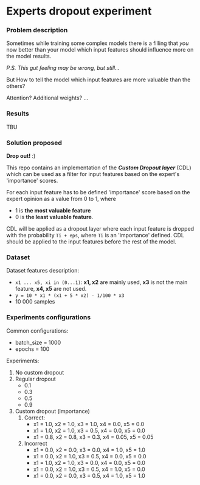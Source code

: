 # Experts dropout experiment

### Problem description
Sometimes while training some complex models there is a filling
that _you_ now better than your model which input features should
influence more on the model results. 

_P.S. This gut feeling may be wrong, but still..._

But How to tell the model which input features are more valuable
than the others?

Attention? Additional weights? ... 

### Results
TBU

### Solution proposed
**Drop out!** :) 

This repo contains an implementation of the ***Custom Dropout layer*** (CDL)
which can be used as a filter for input features based on the expert's 'importance'
scores.

For each input feature has to be defined 'importance' score based on the expert
opinion as a value from 0 to 1, where 

- 1 is **the most valuable feature**
- 0 is **the least valuable feature**.

CDL will be applied as a dropout layer where each input feature is dropped with
the probability `Ti + eps`, where `Ti` is an 'importance' defined.
CDL should be applied to the input features before the rest of the model.

### Dataset
Dataset features description:
- `x1 ... x5, xi in (0...1)`: **x1, x2** are mainly used, **x3** is not the main feature, **x4, x5** are not used.
- `y = 10 * x1 * (x1 + 5 * x2) - 1/100 * x3`
- 10 000 samples

### Experiments configurations
Common configurations: 
- batch_size = 1000
- epochs = 100

Experiments:
1. No custom dropout
2. Regular dropout 
   - 0.1
   - 0.3
   - 0.5
   - 0.9
3. Custom dropout (importance)
   1. Correct:
      - x1 = 1.0, x2 = 1.0, x3 = 1.0, x4 = 0.0, x5 = 0.0
      - x1 = 1.0, x2 = 1.0, x3 = 0.5, x4 = 0.0, x5 = 0.0
      - x1 = 0.8, x2 = 0.8, x3 = 0.3, x4 = 0.05, x5 = 0.05
   2. Incorrect
      - x1 = 0.0, x2 = 0.0, x3 = 0.0, x4 = 1.0, x5 = 1.0
      - x1 = 0.0, x2 = 1.0, x3 = 0.5, x4 = 0.0, x5 = 0.0
      - x1 = 1.0, x2 = 1.0, x3 = 0.0, x4 = 0.0, x5 = 0.0
      - x1 = 0.0, x2 = 1.0, x3 = 0.5, x4 = 1.0, x5 = 0.0
      - x1 = 0.0, x2 = 0.0, x3 = 0.5, x4 = 1.0, x5 = 1.0
   